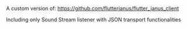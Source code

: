 A custom version of:
https://github.com/flutterjanus/flutter_janus_client

Including only Sound Stream listener with JSON transport functionalities
